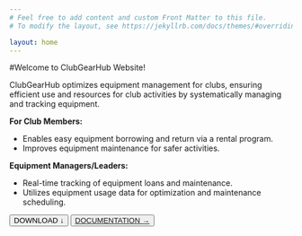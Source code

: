 ```yaml
---
# Feel free to add content and custom Front Matter to this file.
# To modify the layout, see https://jekyllrb.com/docs/themes/#overriding-theme-defaults

layout: home
---
```


#Welcome to ClubGearHub Website!

ClubGearHub optimizes equipment management for clubs, ensuring efficient use and resources for club activities by systematically managing and tracking equipment.

**For Club Members:**
-  Enables easy equipment borrowing and return via a rental program.
-  Improves equipment maintenance for safer activities.

**Equipment Managers/Leaders:**
-  Real-time tracking of equipment loans and maintenance.
-  Utilizes equipment usage data for optimization and maintenance scheduling.


<a href="./download/ClubGearHub.zip" download><button type="button">DOWNLOAD ↓</button></a>
<button onclick="location.href='https://clubgearhub.readthedocs.io/en/latest'">[DOCUMENTATION →](https://clubgearhub.readthedocs.io/en/latest)</button>
